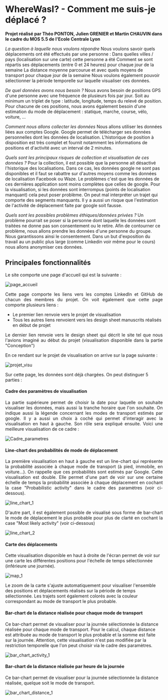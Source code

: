 # WhereWasI? - Comment me suis-je déplacé ?

**Projet réalisé par Théo PONTON, Julien GRENIER et Martin CHAUVIN dans le cadre du MOS 5.5 de l'Ecole Centrale Lyon**

*La question à laquelle nous voulons répondre*
Nous voulons savoir quels déplacements ont été effectués par une personne :
Dans quelles villes / pays (localisation sur une carte) cette personne a été
Comment se sont répartis ses déplacements (entre 0 et 24 heures) pour chaque jour de la semaine
La distance moyenne parcourue et avec quels moyens de transport pour chaque jour de la semaine
Nous voulons également pouvoir sélectionner la période temporelle sur laquelle visualiser ces données.

*De quel données avons nous besoin ?*
Nous avons besoin de positions GPS d'une personne avec une fréquence de plusieurs fois par jour. Soit au minimum un triplet de type : latitude, longitude, temps du relevé de position.
Pour chacune de ces positions, nous avons également besoin d'une estimation du mode de déplacement : statique, marche, course, vélo, voiture, ...

*Comment nous allons collecter les données*
Nous allons utiliser les données liées aux comptes Google. Google permet de télécharger ses données personnelles dont les données de localisation. L'historique de position à disposition est très complet et fournit notamment les informations de positions et d'activité avec un interval de 2 minutes.

*Quels sont les principaux risques de collection et visualisation de ces données ?*
Pour la collection, il est possible que la personne ait désactivé l'historique des localisations. Dans ce cas, les données google ne sont pas disponibles et il faut se rabattre sur d'autres moyens comme les données de localisation Facebook ou Waze. Le problèmes c'est que les données de ces dernières application sont moins complètes que celles de google.
Pour la visualisation, si les données sont interrompus (points de localisation manquant) cela peut poser problème. On peut mal interpréter un trajet qui comporte des segments manquants. Il y a aussi un risque que l'estimation de l'activité de déplacement faite par google soit fausse.

*Quels sont les possibles problèmes éthiques/données privées ?*
Un problème pourrait se poser si la personne dont laquelle les données sont traitées ne donne pas son consentement ou le retire. Afin de contourner ce problème, nous allons prendre les données d'une personne du groupe. Nous garantissons ainsi le consentement.
Dans un but d'exposition du travail au un public plus large (comme Linkedin voir même pour le cours) nous allons anonymiser ces données.



## Principales fonctionnalités

Le site comporte une page d'accueil qui est la suivante :

![page_accueil](.\img\page_accueil.PNG)

<p style = "text-align : justify">Cette page comporte les liens vers les comptes LinkedIn et GitHub de chacun des membres du projet. On voit également que cette page comporte plusieurs liens :</p>

- Le premier lien renvoie vers le projet de visualisation
- Tous les autres liens renvoient vers les design sheet manuscrits réalisés en début de projet

<p style = "text-align : justify">Le dernier lien renvoie vers le design sheet qui décrit le site tel que nous l'avions imaginé au début du projet (visualisation disponible dans la partie "Conception")</p>

En ce rendant sur le projet de visualisation on arrive sur la page suivante :

![projet_visu](img/projet_visu.PNG)

Sur cette page, les données sont déjà chargées. On peut distinguer 5 parties :

#### Cadre des paramètres de visualisation

<p style = "text-align : justify">La partie supérieure permet de choisir la date pour laquelle on souhaite visualiser les données, mais aussi la tranche horaire que l'on souhaite. On indique aussi la légende concernant les modes de transport estimés par google. Il y a aussi un choix à coché qui permet d'interagir avec la visualisation en haut à gauche. Son rôle sera expliqué ensuite.
Voici une meilleure visualisation de ce cadre :</p>

![Cadre_parametres](img/Cadre_parametres.PNG)



#### Line-chart des probabilités de mode de déplacement

<p style = "text-align : justify"> La première visualisation en haut à gauche est un line-chart qui représente la probabilité associée à chaque mode de transport (à pied, immobile, en voiture...). On rappelle que ces probabilités sont estimés par Google.
Cette visualisation est double. Elle permet d'une part de voir sur une certaine échelle de temps la probabilité associée à chaque déplacement en cochant la case "Probabilistic activity" dans le cadre des paramètres (voir ci-dessous).</p>

![line_chart_1](img/line_chart_1.PNG)

<p style = "text-align : justify">D'autre part, il est également possible de visualisé sous forme de bar-chart le mode de déplacement le plus probable pour plus de clarté en cochant la case "Most likely activity" (voir ci-dessous)</p>

![line_chart_2](img/line_chart_2.PNG)



#### Carte des déplacements

Cette visualisation disponible en haut à droite de l'écran permet de voir sur une carte les différentes positions pour l'échelle de temps sélectionnée (inférieure une journée).

![map_1](img/map_1.PNG)

Le zoom de la carte s'ajuste automatiquement pour visualiser l'ensemble des positions et déplacements réalisés sur la période de temps sélectionnée. Les trajets sont également colorés avec la couleur correspondant au mode de transport le plus probable.



#### Bar-chart de la distance réalisée pour chaque mode de transport

Ce bar-chart permet de visualiser pour la journée sélectionnée la distance réalisée pour chaque mode de transport. Pour le calcul, chaque distance est attribuée au mode de transport le plus probable et la somme est faite sur la journée. Attention, cette visualisation n'est pas modifiée par la restriction temporelle que l'on  peut choisir via le cadre des paramètres.

![bar_chart_activity_1](img/bar_chart_activity_1.PNG)



#### Bar-chart de la distance réalisée par heure de la journée

Ce bar-chart permet de visualiser pour la journée sélectionnée la distance réalisée, quelque soit le mode de transport.

![bar_chart_distance_1](img/bar_chart_distance_1.PNG)

